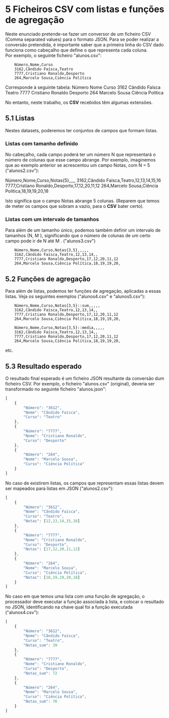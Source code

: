 # 5 Ficheiros CSV com listas e funções de agregação
Neste enunciado pretende-se fazer um conversor de um ficheiro CSV (Comma separated values) para o formato JSON.
Para se poder realizar a conversão pretendida, é importante saber que a primeira linha do CSV dado funciona como
cabeçalho que define o que representa cada coluna.  
Por exemplo, o seguinte ficheiro "alunos.csv":

```
    Número,Nome,Curso
    3162,Cândido Faísca,Teatro
    7777,Cristiano Ronaldo,Desporto
    264,Marcelo Sousa,Ciência Política
```

Corresponde à seguinte tabela:
    Número Nome Curso
    3162 Cândido Faísca Teatro
    7777 Cristiano Ronaldo Desporto
    264 Marcelo Sousa Ciência Política


No entanto, neste trabalho, os **CSV** recebidos têm algumas extensões.


## 5.1 Listas
Nestes datasets, poderemos ter conjuntos de campos que formam listas.

### Listas com tamanho definido
No cabeçalho, cada campo poderá ter um número N que representará o número de colunas que esse campo abrange.
Por exemplo, imaginemos que ao exemplo anterior se acrescentou um campo Notas, com N = 5 ("alunos2.csv"):

Número,Nome,Curso,Notas{5},,,,,
3162,Cândido Faísca,Teatro,12,13,14,15,16
7777,Cristiano Ronaldo,Desporto,17,12,20,11,12
264,Marcelo Sousa,Ciência Política,18,19,19,20,18

Isto significa que o campo Notas abrange 5 colunas. (Reparem que temos de meter os campos que sobram a vazio,
para o **CSV** bater certo).

### Listas com um intervalo de tamanhos
Para além de um tamanho único, podemos também definir um intervalo de tamanhos {N, M }, significando que o
número de colunas de um certo campo pode ir de N até M . ("alunos3.csv")
```
    Número,Nome,Curso,Notas{3,5},,,,,
    3162,Cândido Faísca,Teatro,12,13,14,,
    7777,Cristiano Ronaldo,Desporto,17,12,20,11,12
    264,Marcelo Sousa,Ciência Política,18,19,19,20,
```


## 5.2 Funções de agregação
Para além de listas, podemos ter funções de agregação, aplicadas a essas listas.
Veja os seguintes exemplos ("alunos4.csv" e "alunos5.csv"):
```
    Número,Nome,Curso,Notas{3,5}::sum,,,,,
    3162,Cândido Faísca,Teatro,12,13,14,,
    7777,Cristiano Ronaldo,Desporto,17,12,20,11,12
    264,Marcelo Sousa,Ciência Política,18,19,19,20,
```
```
    Número,Nome,Curso,Notas{3,5}::media,,,,,
    3162,Cândido Faísca,Teatro,12,13,14,,
    7777,Cristiano Ronaldo,Desporto,17,12,20,11,12
    264,Marcelo Sousa,Ciência Política,18,19,19,20,
```
etc.


## 5.3 Resultado esperado
O resultado final esperado é um ficheiro JSON resultante da conversão dum ficheiro CSV.
Por exemplo, o ficheiro "alunos.csv" (original), deveria ser transformado no seguinte ficheiro "alunos.json":
```js
[
    {
        "Número": "3612",
        "Nome": "Cândido Faísca",
        "Curso": "Teatro"
    },
    {
        "Número": "7777",
        "Nome": "Cristiano Ronaldo",
        "Curso": "Desporto"
    },
    {
        "Número": "264",
        "Nome": "Marcelo Sousa",
        "Curso": "Ciência Política"
    }
]
```
No caso de existirem listas, os campos que representam essas listas devem ser mapeados para listas em JSON
("alunos2.csv"):
```js
[
    {
        "Número": "3612",
        "Nome": "Cândido Faísca",
        "Curso": "Teatro",
        "Notas": [12,13,14,15,16]
    },
    {
        "Número": "7777",
        "Nome": "Cristiano Ronaldo",
        "Curso": "Desporto",
        "Notas": [17,12,20,11,12]
    },
    {
        "Número": "264",
        "Nome": "Marcelo Sousa",
        "Curso": "Ciência Política",
        "Notas": [18,19,19,20,18]
    }
]
```

No caso em que temos uma lista com uma função de agregação, o processador deve executar a função associada à
lista, e colocar o resultado no JSON, identificando na chave qual foi a função executada ("alunos4.csv"):
```js
[
    {
        "Número": "3612",
        "Nome": "Cândido Faísca",
        "Curso": "Teatro",
        "Notas_sum": 39
    },
    {
        "Número": "7777",
        "Nome": "Cristiano Ronaldo",
        "Curso": "Desporto",
        "Notas_sum": 72
    },
    {
        "Número": "264",
        "Nome": "Marcelo Sousa",
        "Curso": "Ciência Política",
        "Notas_sum": 76
    }
]
```